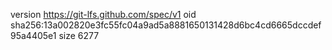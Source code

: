 version https://git-lfs.github.com/spec/v1
oid sha256:13a002820e3fc55fc04a9ad5a8881650131428d6bc4cd6665dccdef95a4405e1
size 6277
